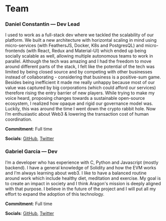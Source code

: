 # Team

### Daniel Constantin — Dev Lead

I used to work as a full-stack dev where we tackled the scalability of our platform. We built a new architecture with horizontal scaling in mind using micro-services (with FeathersJS, Docker, K8s and PostgresQL) and micro-frontends (with React, Redux and Material-UI) which ended up being socially scalable as well, allowing multiple autonomous teams to work in parallel.
Although the tech was amazing and I had the freedom to move around different parts of the stack, I felt like the potential of the tech was limited by being closed source and by competing with other businesses instead of collaborating - considering that business is a positive-sum game. Besides being inefficient it made me really unhappy because most of our value was captured by big corporations (which could afford our services) therefore rising the entry barrier of new players. While trying to make my voice heard, proposing changes towards a sustainable open-source ecosystem, I realized how opaque and rigid our governance model was. Luckily, this was around the time I went down the crypto rabbit hole. Now I’m enthusiastic about Web3 & lowering the transaction cost of human coordination.

**Commitment**: Full time

**Socials**: [GitHub](https://github.com/0x6431346e), [Twitter](https://twitter.com/0x6431346e)

### Gabriel Garcia — Dev

I’m a developer who has experience with C, Python and Javascript (mostly backend). I have a general knowledge of Solidity and how the EVM works and I'm always learning about web3. I like to have a balanced routine around work which include healthy diet, meditation and exercise. My goal is to create an impact in society and I think Aragon's mission is deeply aligned with that purpose. I believe in the future of the project and I will put all my effort to expand the adoption of this technology.

**Commitment**: Full time

**Socials**: [GitHub](https://github.com/galactusss), [Twitter](https://twitter.com/0xGabi)
